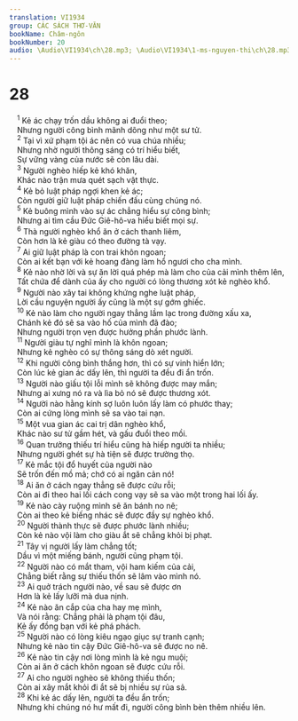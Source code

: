 ```yaml
---
translation: VI1934
group: CÁC SÁCH THƠ-VĂN
bookName: Châm-ngôn 
bookNumber: 20
audio: \Audio\VI1934\ch\28.mp3; \Audio\VI1934\1-ms-nguyen-thi\ch\28.mp3
---
```


<div class="title"><h1>28</h1></div>
<span class="verse ch_28_1"> <sup>1</sup> Kẻ ác chạy trốn dầu không ai đuổi theo; <br/> Nhưng người công bình mãnh dõng như một sư tử. <br/></span>
<span class="verse ch_28_2"> <sup>2</sup> Tại vì xứ phạm tội ác nên có vua chúa nhiều; <br/> Nhưng nhờ người thông sáng có trí hiểu biết, <br/> Sự vững vàng của nước sẽ còn lâu dài. <br/></span>
<span class="verse ch_28_3"> <sup>3</sup> Người nghèo hiếp kẻ khó khăn, <br/> Khác nào trận mưa quét sạch vật thực. <br/></span>
<span class="verse ch_28_4"> <sup>4</sup> Kẻ bỏ luật pháp ngợi khen kẻ ác; <br/> Còn người giữ luật pháp chiến đấu cùng chúng nó. <br/></span>
<span class="verse ch_28_5"> <sup>5</sup> Kẻ buông mình vào sự ác chẳng hiểu sự công bình; <br/> Nhưng ai tìm cầu Đức Giê-hô-va hiểu biết mọi sự. <br/></span>
<span class="verse ch_28_6"> <sup>6</sup> Thà người nghèo khổ ăn ở cách thanh liêm, <br/> Còn hơn là kẻ giàu có theo đường tà vạy. <br/></span>
<span class="verse ch_28_7"> <sup>7</sup> Ai giữ luật pháp là con trai khôn ngoan; <br/> Còn ai kết bạn với kẻ hoang đàng làm hổ ngươi cho cha mình. <br/></span>
<span class="verse ch_28_8"> <sup>8</sup> Kẻ nào nhờ lời và sự ăn lời quá phép mà làm cho của cải mình thêm lên, <br/> Tất chứa để dành của ấy cho người có lòng thương xót kẻ nghèo khổ. <br/></span>
<span class="verse ch_28_9"> <sup>9</sup> Người nào xây tai không khứng nghe luật pháp, <br/> Lời cầu nguyện người ấy cũng là một sự gớm ghiếc. <br/></span>
<span class="verse ch_28_10"> <sup>10</sup> Kẻ nào làm cho người ngay thẳng lầm lạc trong đường xấu xa, <br/> Chánh kẻ đó sẽ sa vào hố của mình đã đào; <br/> Nhưng người trọn vẹn được hưởng phần phước lành. <br/></span>
<span class="verse ch_28_11"> <sup>11</sup> Người giàu tự nghĩ mình là khôn ngoan; <br/> Nhưng kẻ nghèo có sự thông sáng dò xét người. <br/></span>
<span class="verse ch_28_12"> <sup>12</sup> Khi người công bình thắng hơn, thì có sự vinh hiển lớn; <br/> Còn lúc kẻ gian ác dấy lên, thì người ta đều đi ẩn trốn. <br/></span>
<span class="verse ch_28_13"> <sup>13</sup> Người nào giấu tội lỗi mình sẽ không được may mắn; <br/> Nhưng ai xưng nó ra và lìa bỏ nó sẽ được thương xót. <br/></span>
<span class="verse ch_28_14"> <sup>14</sup> Người nào hằng kính sợ luôn luôn lấy làm có phước thay; <br/> Còn ai cứng lòng mình sẽ sa vào tai nạn. <br/></span>
<span class="verse ch_28_15"> <sup>15</sup> Một vua gian ác cai trị dân nghèo khổ, <br/> Khác nào sư tử gầm hét, và gấu đuổi theo mồi. <br/></span>
<span class="verse ch_28_16"> <sup>16</sup> Quan trưởng thiếu trí hiểu cũng hà hiếp người ta nhiều; <br/> Nhưng người ghét sự hà tiện sẽ được trường thọ. <br/></span>
<span class="verse ch_28_17"> <sup>17</sup> Kẻ mắc tội đổ huyết của người nào <br/> Sẽ trốn đến mồ mả; chớ có ai ngăn cản nó! <br/></span>
<span class="verse ch_28_18"> <sup>18</sup> Ai ăn ở cách ngay thẳng sẽ được cứu rỗi; <br/> Còn ai đi theo hai lối cách cong vạy sẽ sa vào một trong hai lối ấy. <br/></span>
<span class="verse ch_28_19"> <sup>19</sup> Kẻ nào cày ruộng mình sẽ ăn bánh no nê; <br/> Còn ai theo kẻ biếng nhác sẽ được đầy sự nghèo khổ. <br/></span>
<span class="verse ch_28_20"> <sup>20</sup> Người thành thực sẽ được phước lành nhiều; <br/> Còn kẻ nào vội làm cho giàu ắt sẽ chẳng khỏi bị phạt. <br/></span>
<span class="verse ch_28_21"> <sup>21</sup> Tây vị người lấy làm chẳng tốt; <br/> Dầu vì một miếng bánh, người cũng phạm tội. <br/></span>
<span class="verse ch_28_22"> <sup>22</sup> Người nào có mắt tham, vội ham kiếm của cải, <br/> Chẳng biết rằng sự thiếu thốn sẽ lâm vào mình nó. <br/></span>
<span class="verse ch_28_23"> <sup>23</sup> Ai quở trách người nào, về sau sẽ được ơn <br/> Hơn là kẻ lấy lưỡi mà dua nịnh. <br/></span>
<span class="verse ch_28_24"> <sup>24</sup> Kẻ nào ăn cắp của cha hay mẹ mình, <br/> Và nói rằng: Chẳng phải là phạm tội đâu, <br/> Kẻ ấy đồng bạn với kẻ phá phách. <br/></span>
<span class="verse ch_28_25"> <sup>25</sup> Người nào có lòng kiêu ngạo giục sự tranh cạnh; <br/> Nhưng kẻ nào tin cậy Đức Giê-hô-va sẽ được no nê. <br/></span>
<span class="verse ch_28_26"> <sup>26</sup> Kẻ nào tin cậy nơi lòng mình là kẻ ngu muội; <br/> Còn ai ăn ở cách khôn ngoan sẽ được cứu rỗi. <br/></span>
<span class="verse ch_28_27"> <sup>27</sup> Ai cho người nghèo sẽ không thiếu thốn; <br/> Còn ai xây mắt khỏi đi ắt sẽ bị nhiều sự rủa sả. <br/></span>
<span class="verse ch_28_28"> <sup>28</sup> Khi kẻ ác dấy lên, người ta đều ẩn trốn; <br/> Nhưng khi chúng nó hư mất đi, người công bình bèn thêm nhiều lên. <br/> <br/></span>
